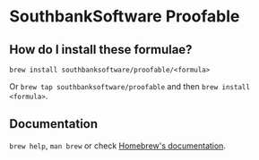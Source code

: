 # SouthbankSoftware Proofable

## How do I install these formulae?
`brew install southbanksoftware/proofable/<formula>`

Or `brew tap southbanksoftware/proofable` and then `brew install <formula>`.

## Documentation
`brew help`, `man brew` or check [Homebrew's documentation](https://docs.brew.sh).
